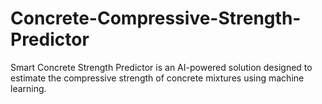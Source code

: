 # Concrete-Compressive-Strength-Predictor
Smart Concrete Strength Predictor is an AI-powered solution designed to estimate the compressive strength of concrete mixtures using machine learning.

